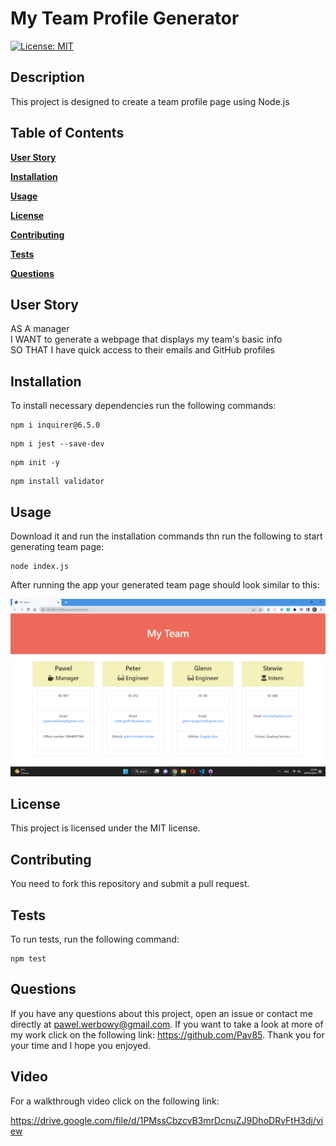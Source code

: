 # My Team Profile Generator

[![License: MIT](https://img.shields.io/badge/License-MIT-yellow.svg)](https://opensource.org/licenses/MIT)

## Description

This project is designed to create a team profile page using Node.js

## Table of Contents

**[User Story](#UserStory)**<br>

**[Installation](#Installation)**<br>

**[Usage](#Usage)**<br>

**[License](#License)**<br>

**[Contributing](#Contributing)**<br>

**[Tests](#Tests)**<br>

**[Questions](#Questions)**<br>

## User Story

AS A manager <br>
I WANT to generate a webpage that displays my team's basic info<br>
SO THAT I have quick access to their emails and GitHub profiles

## Installation

To install necessary dependencies run the following commands:

```
npm i inquirer@6.5.0
```

```
npm i jest --save-dev
```

```
npm init -y
```

```
npm install validator

```

## Usage

Download it and run the installation commands thn run the following to start generating team page:

```
node index.js
```

After running the app your generated team page should look similar to this:

![Team profile example](./images/screenshot.png)

## License

This project is licensed under the MIT license.

## Contributing

You need to fork this repository and submit a pull request.

## Tests

To run tests, run the following command:

```
npm test
```

## Questions

If you have any questions about this project, open an issue or contact me directly at
pawel.werbowy@gmail.com. If you want to take a look at more of my work click on the following link:
https://github.com/Pav85. Thank you for your time and I hope you enjoyed.

## Video

For a walkthrough video click on the following link:

https://drive.google.com/file/d/1PMssCbzcvB3mrDcnuZJ9DhoDRvFtH3dj/view
